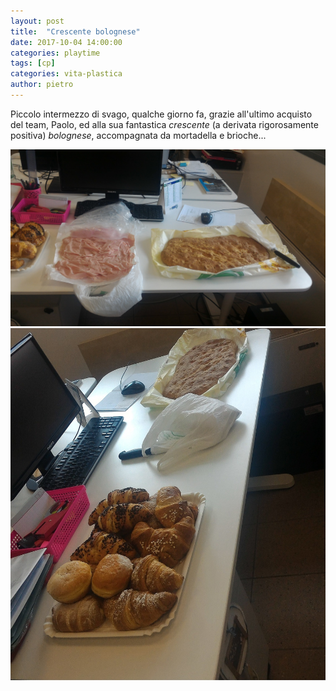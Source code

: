 ```yaml
---
layout: post
title:  "Crescente bolognese"
date: 2017-10-04 14:00:00
categories: playtime
tags: [cp]
categories: vita-plastica
author: pietro
---
```

Piccolo intermezzo di svago, qualche giorno fa, grazie all'ultimo acquisto del team, Paolo, ed
alla sua fantastica *crescente* (a derivata rigorosamente positiva) *bolognese*, accompagnata da mortadella e brioche...

<a href="/assets/images/post-content/P_20170926_110713_web.jpg" class="lightbox-image gallery">
<img src="/assets/images/post-content/P_20170926_110713_web.jpg" title="Salato..."  alt="Salato..." />
</a>

<a href="/assets/images/post-content/P_20170926_110625_web.jpg" class="lightbox-image gallery" >
<img src="/assets/images/post-content/P_20170926_110625_web.jpg" title="... e dolce!"  alt="... e dolce!" />
</a>


